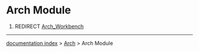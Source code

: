 # Arch Module
1.  REDIRECT [Arch\_Workbench](Arch_Workbench.md)

---
[documentation index](../README.md) > [Arch](Arch_Workbench.md) > Arch Module
